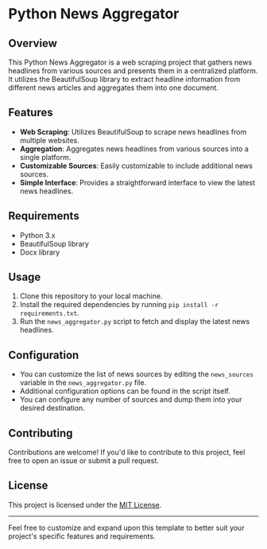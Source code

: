 # Python News Aggregator

## Overview
This Python News Aggregator is a web scraping project that gathers news headlines from various sources and presents them in a centralized platform. It utilizes the BeautifulSoup library to extract headline information from different news articles and aggregates them into one document.

## Features
- **Web Scraping**: Utilizes BeautifulSoup to scrape news headlines from multiple websites.
- **Aggregation**: Aggregates news headlines from various sources into a single platform.
- **Customizable Sources**: Easily customizable to include additional news sources.
- **Simple Interface**: Provides a straightforward interface to view the latest news headlines.

## Requirements
- Python 3.x
- BeautifulSoup library
- Docx library

## Usage
1. Clone this repository to your local machine.
2. Install the required dependencies by running `pip install -r requirements.txt`.
3. Run the `news_aggregator.py` script to fetch and display the latest news headlines.

## Configuration
- You can customize the list of news sources by editing the `news_sources` variable in the `news_aggregator.py` file.
- Additional configuration options can be found in the script itself.
- You can configure any number of sources and dump them into your desired destination.

## Contributing
Contributions are welcome! If you'd like to contribute to this project, feel free to open an issue or submit a pull request.

## License
This project is licensed under the [MIT License](LICENSE).

---

Feel free to customize and expand upon this template to better suit your project's specific features and requirements.
